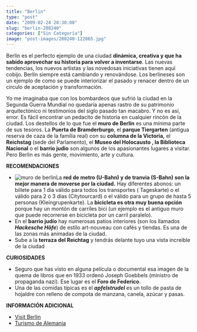 ```yaml
---
title: "Berlin"
type: "post"
date: "2009-02-24 20:30:00"
slug: "berlin-208240"
categories: ["Sin Categoría"]
image: "post-images/208240-122865.jpg"
---
```


[](/wp-content/uploads/2009/02/208240-122866.jpg)

Berlin es el perfecto ejemplo de una ciudad **dinámica, creativa y que ha sabido aprovechar su historia para volver a inventarse**. Las nuevas tendencias, los nuevos artistas y las novedosas iniciativas tienen aquí cobijo. Berlín siempre está cambiando y renovándose. Los berlineses son un ejemplo de como se puede interiorizar el pasado y renacer dentro de un circulo de aceptación y transformación.

Yo me imaginaba que con los bombardeos que sufrió la ciudad en la Segunda Guerra Mundial no quedaría apenas rastro de su patrimonio arquitectónico ni testimonios del siglo pasado tan macabro. Y no es así, error. Es fácil encontrar un pedacito de historia en cualquier rincón de la ciudad. Los destellos de lo que fue el **muro de Berlín** es una mínima parte de sus tesoros. La **Puerta de Bramderburgo**, el **parque Tiergarten** (antigua reserva de caza de la familia real) con su **columna de la Victoria,** el **Reichstag** (sede del Parlamento), el **Museo del Holocausto , la Biblioteca Nacional** o el **barrio judio** son algunos de los apasionantes lugares a visitar. Pero Berlin es más gente, movimiento, arte y cultura.

**RECOMENDACIONES**

- ![muro de berlin](post-images/208240-122865.jpg "muro de berlin")La **red de metro (U-Bahn) y de tranvia (S-Bahn) son la mejor manera de moverse por la ciudad.** Hay diferentes abonos: un billete para 1 dia válido para todos los transportes ( Tageskarte) o el válido para 2 ó 3 dias (Citytourcard) o el válido para un grupo de hasta 5 personas (Kleingrupenkarte). La **bicicleta es otra muy buena opción** porque hay un montón de carriles bici (un ejemplo es el antiguo muro que puede recorrerse en bicicleta por un carril paralelo).
- En el **barrio judío** hay numerosas patios interiores (son los llamados ***Hackesche Höfe***) de estilo art-nouveau con cafés y tiendas. Es una de las zonas más animadas de la ciudad.
- Sube a la **terraza del Reichtag** y tendrás delante tuyo una vista increible de la ciudad

**CURIOSIDADES**

- Seguro que has visto en alguna película o documental esa imagen de la quema de libros que en 1933 ordenó Joseph Goebbels (ministro de propaganda nazi). Ese lugar es el **Foro de Federico**.
- Una de las comidas típicas es el ***apfelstrudel*** es un tollo de pasta de hojaldre con relleno de compota de manzana, canela, azúcar y pasas.

 **INFORMACIÓN ADICIONAL**

- [Visit Berlin](http://www.visitberlin.de/espanol/es_erkunden.php)
- [Turismo de Alemania](http://www.alemania-turismo.com/)